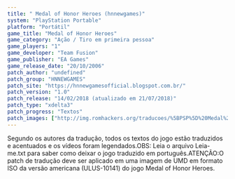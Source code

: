 ```yaml
---
title: " Medal of Honor Heroes (hnnewgames)"
system: "PlayStation Portable"
platform: "Portátil"
game_title: "Medal of Honor Heroes"
game_category: "Ação / Tiro em primeira pessoa"
game_players: "1"
game_developer: "Team Fusion"
game_publisher: "EA Games"
game_release_date: "20/10/2006"
patch_author: "undefined"
patch_group: "HNNEWGAMES"
patch_site: "https://hnnewgamesofficial.blogspot.com.br/"
patch_version: "1.0"
patch_release: "14/02/2018 (atualizado em 21/07/2018)"
patch_type: "xdelta3"
patch_progress: "Textos"
patch_images: ["http://img.romhackers.org/traducoes/%5BPSP%5D%20Medal%20of%20Honor%20Heroes%20-%20hnnewgames%20-%201.jpg","http://img.romhackers.org/traducoes/%5BPSP%5D%20Medal%20of%20Honor%20Heroes%20-%20hnnewgames%20-%202.jpg","http://img.romhackers.org/traducoes/%5BPSP%5D%20Medal%20of%20Honor%20Heroes%20-%20hnnewgames%20-%203.jpg"]
---
```

Segundo os autores da tradução, todos os textos do jogo estão traduzidos e acentuados e os vídeos foram legendados.OBS: Leia o arquivo Leia-me.txt para saber como deixar o jogo traduzido em português.ATENÇÃO:O patch de tradução deve ser aplicado em uma imagem de UMD em formato ISO da versão americana (ULUS-10141) do jogo Medal of Honor Heroes.